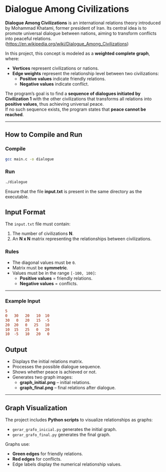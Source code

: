 # Dialogue Among Civilizations

**Dialogue Among Civilizations** is an international relations theory introduced by Mohammad Khatami, former president of Iran. Its central idea is to promote universal dialogue between nations, aiming to transform conflicts into peaceful relations. (https://en.wikipedia.org/wiki/Dialogue_Among_Civilizations)

In this project, this concept is modeled as a **weighted complete graph**, where:

- **Vertices** represent civilizations or nations.
- **Edge weights** represent the relationship level between two civilizations:
  - **Positive values** indicate friendly relations.
  - **Negative values** indicate conflict.

The program’s goal is to find a **sequence of dialogues initiated by Civilization 1** with the other civilizations that transforms all relations into **positive values**, thus achieving universal peace.  
If no such sequence exists, the program states that **peace cannot be reached**.

---

## How to Compile and Run

### Compile

```bash
gcc main.c -o dialogue
```

### Run

```bash
./dialogue
```

Ensure that the file **input.txt** is present in the same directory as the executable.

## Input Format

The `input.txt` file must contain:

1. The number of civilizations **N**.
2. An **N x N** matrix representing the relationships between civilizations.

### Rules

- The diagonal values must be `0`.
- Matrix must be **symmetric**.
- Values must be in the range `[-100, 100]`:
  - **Positive values** = friendly relations.
  - **Negative values** = conflicts.

---

### Example Input
```diff
5
0   30   20   10  10
30   0   20   15  -5
20  20   0   25   10
10  15   25   0   20
10  -5   10   20   0
```

## Output

- Displays the initial relations matrix.
- Processes the possible dialogue sequence.
- Shows whether peace is achieved or not.
- Generates two graph images:
  - **graph_initial.png** – initial relations.
  - **graph_final.png** – final relations after dialogue.

---

## Graph Visualization

The project includes **Python scripts** to visualize relationships as graphs:

- `gerar_grafo_inicial.py` generates the initial graph.
- `gerar_grafo_final.py` generates the final graph.

Graphs use:
- **Green edges** for friendly relations.
- **Red edges** for conflicts.
- Edge labels display the numerical relationship values.